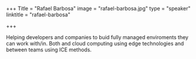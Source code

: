 +++
Title = "Rafael Barbosa"
image = "rafael-barbosa.jpg"
type = "speaker"
linktitle = "rafael-barbosa"

+++

Helping developers and companies to buid fully managed enviroments they can work with/in. Both and cloud computing using edge technologies and between teams using ICE methods.